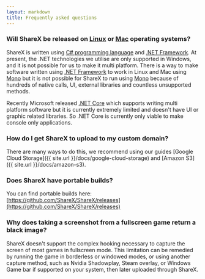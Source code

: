 ```yaml
---
layout: markdown
title: Frequently asked questions
---
```


### Will ShareX be released on [Linux](https://en.wikipedia.org/wiki/Linux) or [Mac](https://en.wikipedia.org/wiki/MacOS) operating systems?

ShareX is written using [C# programming language](https://en.wikipedia.org/wiki/C_Sharp_(programming_language)) and [.NET Framework](https://en.wikipedia.org/wiki/.NET_Framework). At present, the .NET technologies we utilise are only supported in Windows, and it is not possible for us to make it multi platform. There is a way to make software written using [.NET Framework](https://en.wikipedia.org/wiki/.NET_Framework) to work in Linux and Mac using [Mono](https://en.wikipedia.org/wiki/Mono_(software)) but it is not possible for ShareX to run using [Mono](https://en.wikipedia.org/wiki/Mono_(software)) because of hundreds of native calls, UI, external libraries and countless unsupported methods.

Recently Microsoft released [.NET Core](https://en.wikipedia.org/wiki/.NET_Framework#.NET_Core) which supports writing multi platform software but it is currently extremely limited and doesn't have UI or graphic related libraries. So .NET Core is currently only viable to make console only applications.

### How do I get ShareX to upload to my custom domain?

There are many ways to do this, we recommend using our guides [Google Cloud Storage]({{ site.url }}/docs/google-cloud-storage) and [Amazon S3]({{ site.url }}/docs/amazon-s3).

### Does ShareX have portable builds?

You can find portable builds here: [https://github.com/ShareX/ShareX/releases](https://github.com/ShareX/ShareX/releases)

### Why does taking a screenshot from a fullscreen game return a black image?

ShareX doesn't support the complex hooking necessary to capture the screen of most games in fullscreen mode. This limitation can be remedied by running the game in borderless or windowed modes, or using another capture method, such as Nvidia Shadowplay, Steam overlay, or Windows Game bar if supported on your system, then later uploaded through ShareX.